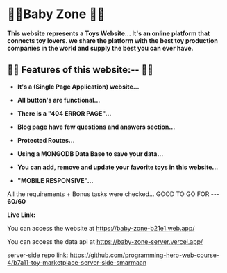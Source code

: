 # 🤩🤩**Baby Zone** 🤩🤩

**This website represents a Toys Website... It's an online platform that connects toy lovers. we share the platform with the best toy production companies in the world and supply the best you can ever have.**

## 🤔🤔 **Features of this website:--** 🤔🤔

- **It's a (Single Page Application) website...**
- **All button's are functional...**
- **There is a "404 ERROR PAGE"...**
- **Blog page have few questions and answers section...**
- **Protected Routes...**
- **Using a MONGODB Data Base to save your data...**
- **You can add, remove and update your favorite toys in this website...**

- **"MOBILE RESPONSIVE"...**

All the requirements + Bonus tasks were checked... GOOD TO GO FOR --- **60/60**

**Live Link:**

You can access the website at <https://baby-zone-b21e1.web.app/>

You can access the data api at <https://baby-zone-server.vercel.app/>

server-side repo link: <https://github.com/programming-hero-web-course-4/b7a11-toy-marketplace-server-side-smarmaan>
